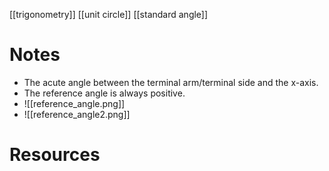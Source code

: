 [[trigonometry]]
[[unit circle]]
[[standard angle]]

# Notes
- The acute angle between the terminal arm/terminal side and the x-axis. 
- The reference angle is always positive.
- ![[reference_angle.png]]
- ![[reference_angle2.png]]

# Resources